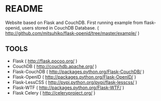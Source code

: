 README
======
Website based on Flask and CouchDB.
First running example from flask-openid, users stored in CouchDB Database.
( http://github.com/mitsuhiko/flask-openid/tree/master/example/ )

TOOLS
-----
- Flask ( http://flask.pocoo.org/ )
- CouchDB ( http://couchdb.apache.org/ )
- Flask-CouchDB ( http://packages.python.org/Flask-CouchDB/ )
- Flask-OpenID ( http://packages.python.org/Flask-OpenID/ )
- Flask-LessCSS ( http://pypi.python.org/pypi/flask-lesscss/ )
- Flask-WTF ( http://packages.python.org/Flask-WTF/ )
- Flask Celery ( http://celeryproject.org/ )
